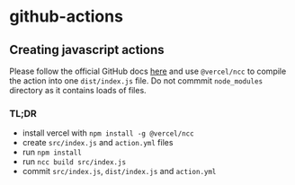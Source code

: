 # github-actions

## Creating javascript actions
Please follow the official GitHub docs [here](https://docs.github.com/en/actions/creating-actions/creating-a-javascript-action#commit-tag-and-push-your-action-to-github)
and use `@vercel/ncc` to compile the action into one `dist/index.js` file.  Do not commmit `node_modules` directory as it contains loads of files.

### TL;DR 

* install vercel with `npm install -g @vercel/ncc`
* create `src/index.js` and `action.yml` files
* run `npm install`
* run `ncc build src/index.js`
* commit `src/index.js`, `dist/index.js` and `action.yml`
